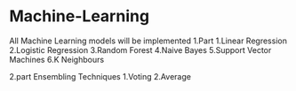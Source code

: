 # Machine-Learning
All Machine Learning models will be implemented
1.Part 
  1.Linear Regression
  2.Logistic Regression
  3.Random Forest
  4.Naive Bayes
  5.Support Vector Machines
  6.K Neighbours

2.part
  Ensembling Techniques
    1.Voting
    2.Average

